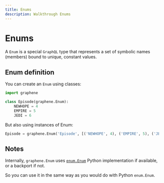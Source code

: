 ```yaml
---
title: Enums
description: Walkthrough Enums
---
```


# Enums

A `Enum` is a special `GraphQL` type that represents a set of symbolic names (members) bound to unique, constant values.

## Enum definition

You can create an `Enum` using classes:

```python
import graphene

class Episode(graphene.Enum):
    NEWHOPE = 4
    EMPIRE = 5
    JEDI = 6
```

But also using instances of Enum:

```python
Episode = graphene.Enum('Episode', [('NEWHOPE', 4), ('EMPIRE', 5), ('JEDI', 6)])
```

## Notes

Internally, `graphene.Enum` uses [`enum.Enum`](https://docs.python.org/3/library/enum.html) Python implementation if available, or a backport if not.

So you can use it in the same way as you would do with Python `enum.Enum`.
